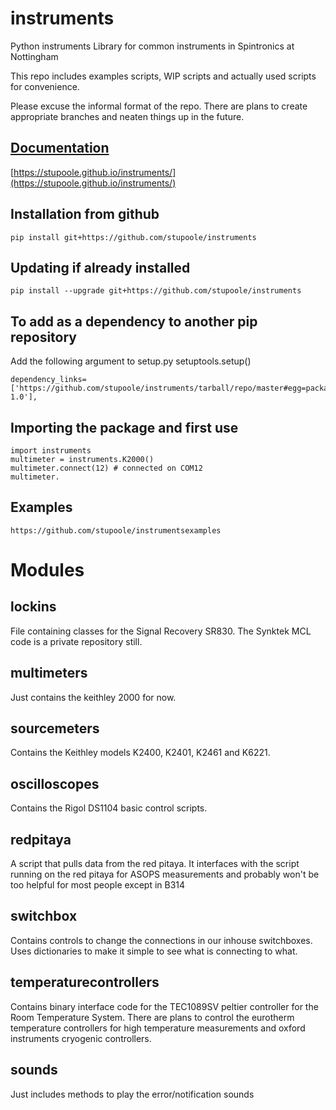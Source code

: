 
# instruments
Python instruments Library for common instruments in Spintronics at Nottingham

This repo includes examples scripts, WIP scripts and actually used scripts for convenience. 

Please excuse the informal format of the repo. There are plans to create appropriate branches and neaten things up in the future.
## [Documentation](https://stupoole.github.io/instruments/)
[https://stupoole.github.io/instruments/](https://stupoole.github.io/instruments/)

## Installation from github
    pip install git+https://github.com/stupoole/instruments
       
    
## Updating if already installed
    pip install --upgrade git+https://github.com/stupoole/instruments
    
## To add as a dependency to another pip repository
Add the following argument to setup.py setuptools.setup()

    dependency_links=['https://github.com/stupoole/instruments/tarball/repo/master#egg=package-1.0'],


## Importing the package and first use
    import instruments
    multimeter = instruments.K2000()
    multimeter.connect(12) # connected on COM12
    multimeter.

## Examples
    https://github.com/stupoole/instrumentsexamples

# Modules
## lockins
File containing classes for the Signal Recovery SR830. The Synktek MCL code is a private repository still.  

## multimeters
Just contains the keithley 2000 for now.

## sourcemeters
Contains the Keithley models K2400, K2401, K2461 and K6221. 

## oscilloscopes
Contains the Rigol DS1104 basic control scripts.

## redpitaya
A script that pulls data from the red pitaya. It interfaces with the script running on the red pitaya for ASOPS measurements and probably won't be too helpful for most people except in B314

## switchbox
Contains controls to change the connections in our inhouse switchboxes. Uses dictionaries to make it simple to see what is connecting to what.

## temperaturecontrollers
Contains binary interface code for the TEC1089SV peltier controller for the Room Temperature System. There are plans to control the eurotherm temperature controllers for high temperature measurements and oxford instruments cryogenic controllers.

## sounds
Just includes methods to play the error/notification sounds
